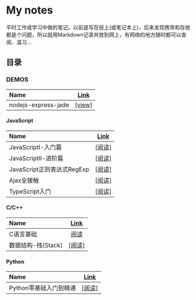# My notes

平时工作或学习中做的笔记。以前是写在纸上(或笔记本上)，后来发现携带和存放都是个问题，所以就用Markdown记录并放到网上，有网络的地方随时都可以查阅、温习...

## 目录

### DEMOS

| Name | [Link](./Demos) |
| :--- | :---: |
| nodejs-express-jade | [[view]](./Demos/nodejs-express-jade)  |

#### JavaScript

| Name | [Link](./Javascript) |
| :--- | :---: |
| JavaScriptⅠ-入门篇 | [[阅读]](./Javascript/JavaScriptⅠ-入门篇.md) |
| JavaScriptⅡ-进阶篇 | [[阅读]](./Javascript/JavaScriptⅡ-进阶篇.md) |
| JavaScript正则表达式RegExp | [[阅读]](./Javascript/JavaScript正则表达式RegExp.md) |
| Ajax全接触 | [[阅读]](./Javascript/Ajax全接触.md) |
| TypeScript入门 | [[阅读]](./Typescript/TypeScript入门.md)|

#### C/C++

| Name | [Link](./C%2B%2B) |
| :--- | :---: |
| C语言基础 | [阅读](./C++/C语言基础.md) |
| 数据结构-栈(Stack) | [[阅读]](./C++/数据结构-栈(Stack).md) |

#### Python

| Name | [Link](./Python) |
| :--- | :---: |
| Python零基础入门到精通 | [[阅读]](./Python/Python零基础入门到精通.md) |